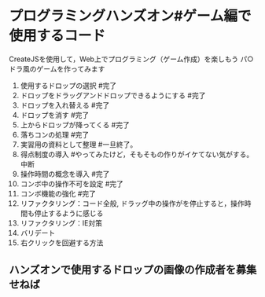 # プログラミングハンズオン#ゲーム編で使用するコード
CreateJSを使用して，Web上でプログラミング（ゲーム作成）を楽しもう
パ○ドラ風のゲームを作ってみます

1. 使用するドロップの選択 #完了
2. ドロップをドラッグアンドドロップできるようにする #完了
3. ドロップを入れ替える #完了
4. ドロップを消す #完了
5. 上からドロップが降ってくる #完了
6. 落ちコンの処理 #完了
7. 実習用の資料として整理 #一旦終了。
8. 得点制度の導入 #やってみたけど，そもそもの作りがイケてない気がする。中断
9. 操作時間の概念を導入 #完了
10. コンボ中の操作不可を設定 #完了
11. コンボ機能の強化 #完了
12. リファクタリング：コード全般, ドラッグ中の操作がを停止すると，操作時間も停止するように感じる
13. リファクタリング：IE対策
14. バリデート
15. 右クリックを回避する方法

## ハンズオンで使用するドロップの画像の作成者を募集せねば
